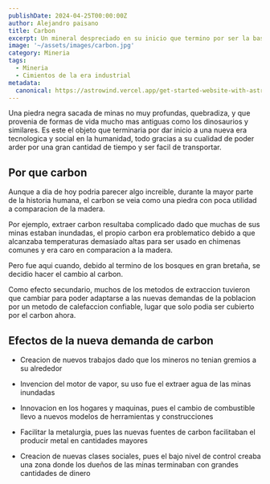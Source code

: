 ```yaml
---
publishDate: 2024-04-25T00:00:00Z
author: Alejandro paisano
title: Carbon
excerpt: Un mineral despreciado en su inicio que termino por ser la base bajo la cual se forjaria una nueeva era
image: '~/assets/images/carbon.jpg'
category: Mineria
tags:
  - Mineria
  - Cimientos de la era industrial
metadata:
  canonical: https://astrowind.vercel.app/get-started-website-with-astro-tailwind-css
---
```


Una piedra negra sacada de minas no muy profundas, quebradiza, y que provenia de formas de vida mucho mas antiguas como los dinosaurios y similares.
Es este el objeto que terminaria por dar inicio a una nueva era tecnologica y social en la humanidad, todo gracias a su cualidad de poder arder por una gran cantidad de tiempo y ser facil de transportar.

## Por que carbon

Aunque a dia de hoy podria parecer algo increible, durante la mayor parte de la historia humana, el carbon se veia como una piedra con poca utilidad a comparacion  de la madera. 

Por ejemplo, extraer carbon resultaba complicado dado que muchas de sus minas estaban inundadas, el propio carbon era problematico debido a que alcanzaba temperaturas demasiado altas para ser usado en chimenas comunes y era caro en comparacion a la madera.

Pero fue aqui cuando, debido al termino de los bosques en gran bretaña, se decidio hacer el cambio al carbon. 

Como efecto secundario, muchos de los metodos de extraccion tuvieron que cambiar para poder adaptarse a las nuevas demandas de la poblacion por un metodo de calefaccion confiable, lugar que solo podia ser cubierto por el carbon ahora.

## Efectos de la nueva demanda de carbon

- Creacion de nuevos trabajos dado que los mineros no tenian gremios a su alrededor

- Invencion del motor de vapor, su uso fue el extraer agua de las minas inundadas

- Innovacion en los hogares y maquinas, pues el cambio de combustible llevo a nuevos modelos de herramientas y construcciones

- Facilitar la metalurgia, pues las nuevas fuentes de carbon facilitaban el producir metal en cantidades mayores

- Creacion de nuevas clases sociales, pues el bajo nivel de control creaba una zona donde los dueños de las minas terminaban con grandes cantidades de dinero
